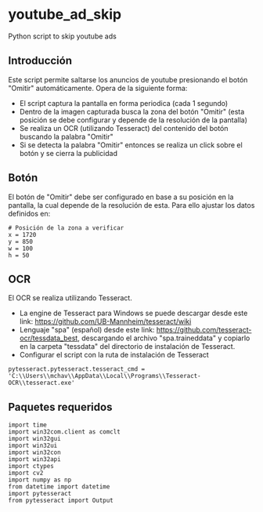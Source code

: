 # youtube_ad_skip
Python script to skip youtube ads

## Introducción
Este script permite saltarse los anuncios de youtube presionando el botón "Omitir" automáticamente. Opera de la siguiente forma:

- El script captura la pantalla en forma periodica (cada 1 segundo)
- Dentro de la imagen capturada busca la zona del botón "Omitir" (esta posición se debe configurar y depende de la resolución de la pantalla)
- Se realiza un OCR (utilizando Tesseract) del contenido del botón buscando la palabra "Omitir" 
- Si se detecta la palabra "Omitir" entonces se realiza un click sobre el botón y se cierra la publicidad

## Botón
El botón de "Omitir" debe ser configurado en base a su posición en la pantalla, la cual depende de la resolución de esta. Para ello ajustar los datos definidos en:
```
# Posición de la zona a verificar
x = 1720
y = 850
w = 100
h = 50
```

## OCR
El OCR se realiza utilizando Tesseract. 

- La engine de Tesseract para Windows se puede descargar desde este link: https://github.com/UB-Mannheim/tesseract/wiki
- Lenguaje "spa" (español) desde este link: https://github.com/tesseract-ocr/tessdata_best, descargando el archivo "spa.traineddata" y copiarlo en la carpeta "tessdata" del directorio de instalación de Tesseract.
- Configurar el script con la ruta de instalación de Tesseract
```
pytesseract.pytesseract.tesseract_cmd = 'C:\\Users\\mchav\\AppData\\Local\\Programs\\Tesseract-OCR\\tesseract.exe'
```

## Paquetes requeridos
```
import time
import win32com.client as comclt
import win32gui
import win32ui
import win32con
import win32api
import ctypes
import cv2
import numpy as np
from datetime import datetime
import pytesseract
from pytesseract import Output
```

